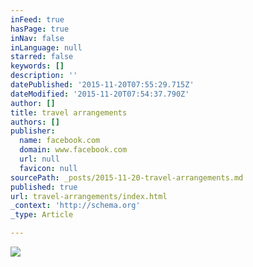 ```yaml
---
inFeed: true
hasPage: true
inNav: false
inLanguage: null
starred: false
keywords: []
description: ''
datePublished: '2015-11-20T07:55:29.715Z'
dateModified: '2015-11-20T07:54:37.790Z'
author: []
title: travel arrangements
authors: []
publisher:
  name: facebook.com
  domain: www.facebook.com
  url: null
  favicon: null
sourcePath: _posts/2015-11-20-travel-arrangements.md
published: true
url: travel-arrangements/index.html
_context: 'http://schema.org'
_type: Article

---
```

![](https://scontent-cdg2-1.xx.fbcdn.net/hphotos-xfp1/v/t35.0-12/12250399_10207294348133290_514549444_o.jpg?oh=2cdb86fb912b4743b0392587a22b27e2&oe=56519E5B)